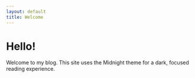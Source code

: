 ```yaml
---
layout: default
title: Welcome
---
```


# Hello!

Welcome to my blog. This site uses the Midnight theme for a dark, focused reading experience.
